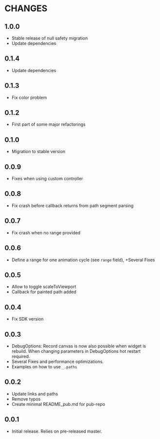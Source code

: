 # CHANGES

## 1.0.0
* Stable release of null safety migration
* Update dependencies

## 0.1.4
* Update dependencies

## 0.1.3
* Fix color problem

## 0.1.2
* First part of some major refactorings

## 0.1.0
* Migration to stable version

## 0.0.9
* Fixes when using custom controller

## 0.0.8
* Fix crash before callback returns from path segment parsing

## 0.0.7
* Fix crash when no range provided

## 0.0.6
* Define a range for one animation cycle (see `range` field), +Several Fixes

## 0.0.5
* Allow to toggle scaleToViewport
* Callback for painted path added

## 0.0.4
* Fix SDK version

## 0.0.3

* DebugOptions: Record canvas is now also possible when widget is rebuild. When changing parameters in DebugOptions hot restart required.
* Several Fixes and performance optimizations.
* Examples on how to use `_.paths`

## 0.0.2

* Update links and paths
* Remove typos
* Create minimal README_pub.md for pub-repo

## 0.0.1

* Initial release.  Relies on pre-released master.
